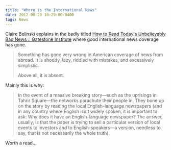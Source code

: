 ```yaml
---
title: "Where is the International News"
date: 2012-08-20 10:29:00-0400
tags: News
---
```


Claire Belinski explains in the badly titled [How to Read Today's Unbelievably Bad News :: Gatestone Institute](http://www.gatestoneinstitute.org/3294/how-to-read-today-unbelievably-bad-news) where good international news coverage has gone.

> Something has gone very wrong in American coverage of news from abroad. It is shoddy, lazy, riddled with mistakes, and excessively simplistic.
> 
> Above all, it is absent.

Mainly this is why:

> In the event of a massive breaking story—such as the uprisings in Tahrir Square—the networks parachute their people in. They bone up on the story by reading the local English-language newspapers (and in any country where English isn't widely spoken, it is important to ask: Why does it have an English-language newspaper? The answer, usually, is that the paper is trying to sell a particular version of local events to investors and to English-speakers—a version, needless to say, that is not necessarily the whole truth).

Worth a read...
